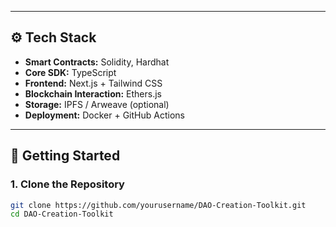 
---

## ⚙️ Tech Stack

- **Smart Contracts:** Solidity, Hardhat  
- **Core SDK:** TypeScript  
- **Frontend:** Next.js + Tailwind CSS  
- **Blockchain Interaction:** Ethers.js  
- **Storage:** IPFS / Arweave (optional)  
- **Deployment:** Docker + GitHub Actions  

---

## 🧩 Getting Started

### 1. Clone the Repository
```bash
git clone https://github.com/yourusername/DAO-Creation-Toolkit.git
cd DAO-Creation-Toolkit

